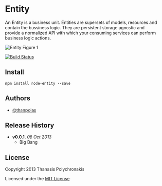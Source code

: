# Entity

An Entity is a business unit. Entities are supersets of models, resources and contain the bussiness logic. They are persistent storage agnostic and provide a normalized API with which your consuming services can perform business logic actions.

![Entity Figure 1](https://docs.google.com/drawings/d/1gCV3jmHVK8jJcH40dmUJ6-iZU9YdKixW9YPQ5kHj-As/pub?w=331&amp;h=289)

[![Build Status](https://travis-ci.org/thanpolas/entity.png)](https://travis-ci.org/thanpolas/entity)

## Install

```shell
npm install node-entity --save
```

## Authors

* [@thanpolas][thanpolas]

## Release History

- **v0.0.1**, *08 Oct 2013*
  - Big Bang

## License

Copyright 2013 Thanasis Polychronakis

Licensed under the [MIT License](LICENSE-MIT)

[thanpolas]: https://github.com/thanpolas "Thanasis Polychronakis"
